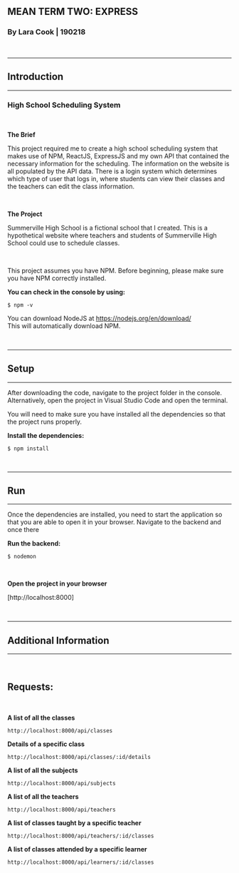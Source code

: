 ## **MEAN TERM TWO: EXPRESS**

### By Lara Cook | 190218

<br />

---

## **Introduction**

---
### High School Scheduling System
<br />

**The Brief**

This project required me to create a high school scheduling system that makes use of NPM, ReactJS, ExpressJS and my own API that contained the necessary information for the scheduling. The information on the website is all populated by the API data. There is a login system which determines which type of user that logs in, where students can view their classes and the teachers can edit the class information. 



<br />

**The Project**

Summerville High School is a fictional school that I created. This is a hypothetical website where teachers and students of Summerville High School could use to schedule classes.

<br />

This project assumes you have NPM. Before beginning, please make sure you have NPM correctly installed.

**You can check in the console by using:**

```
$ npm -v
```

You can download NodeJS at <https://nodejs.org/en/download/> <br>
This will automatically download NPM.

<br />

---

## **Setup**

---

After downloading the code, navigate to the project folder in the console. Alternatively, open the project in Visual Studio Code and open the terminal.

You will need to make sure you have installed all the dependencies so that the project runs properly.

**Install the dependencies:**

```
$ npm install
```

<br />

---

## **Run**

---

Once the dependencies are installed, you need to start the application so that you are able to open it in your browser. Navigate to the backend and once there


**Run the backend:**

```
$ nodemon
```

<br/>

**Open the project in your browser**

[http://localhost:8000]

<br />

---

## **Additional Information**

---
<br />

## Requests:

<br />

**A list of all the classes**
```
http://localhost:8000/api/classes
```

**Details of a specific class**
```
http://localhost:8000/api/classes/:id/details
```

**A list of all the subjects**
```
http://localhost:8000/api/subjects
```

**A list of all the teachers**
```
http://localhost:8000/api/teachers
```

**A list of classes taught by a specific teacher**
```
http://localhost:8000/api/teachers/:id/classes
```

**A list of classes attended by a specific learner**
```
http://localhost:8000/api/learners/:id/classes
```
